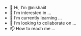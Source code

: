 - 👋 Hi, I’m @nishaiit
- 👀 I’m interested in ...
- 🌱 I’m currently learning ...
- 💞️ I’m looking to collaborate on ...
- 📫 How to reach me ...

<!---
nishaiit/nishaiit is a ✨ special ✨ repository because its `README.md` (this file) appears on your GitHub profile.
You can click the Preview link to take a look at your changes.
--->
